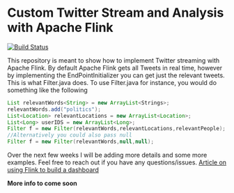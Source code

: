 # Custom Twitter Stream and Analysis with Apache Flink

[![Build Status](https://travis-ci.org/isaacmg/twitterStream.svg?branch=master)](https://travis-ci.org/isaacmg/twitterStream)

This repository is meant to show how to implement Twitter streaming with Apache Flink. By default Apache Flink gets all Tweets in real time, however by implementing the EndPointInitializer you can get just the relevant tweets. This is what Filter.java does. To use Filter.java for instance, you would do something like the following
```Java 
List relevantWords<String> = new ArrayList<Strings>;
relevantWords.add("politics");
List<Location> relevantLocations = new ArrayList<Location>;
List<Long> userIDS = new ArrayList<Long>;
Filter f = new Filter(relevantWords,relevantLocations,relevantPeople);
//Alternatively you could also pass null
Filter f = new Filter(relevantWords,null,null);
```
Over the next few weeks I will be adding more details and some more examples. Feel free to reach out if you have any questions/issues.
[Article on using Flink to build a dashboard](https://medium.com/towards-data-science/building-a-realtime-dashboard-with-flink-the-backend-a9393062de92)

**More info to come soon**
